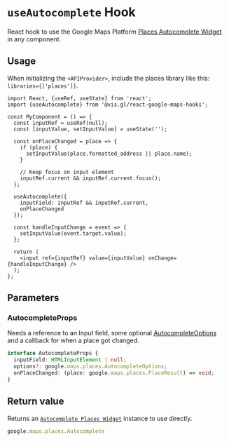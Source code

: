 # `useAutocomplete` Hook

React hook to use the Google Maps Platform [Places Autocomplete Widget](https://developers.google.com/maps/documentation/javascript/reference/places-widget) in any component.

## Usage

When initializing the `<APIProvider>`, include the places library like this: `libraries={['places']}`.

```tsx
import React, {useRef, useState} from 'react';
import {useAutocomplete} from '@vis.gl/react-google-maps-hooks';

const MyComponent = () => {
  const inputRef = useRef(null);
  const [inputValue, setInputValue] = useState('');

  const onPlaceChanged = place => {
    if (place) {
      setInputValue(place.formatted_address || place.name);
    }

    // Keep focus on input element
    inputRef.current && inputRef.current.focus();
  };

  useAutocomplete({
    inputField: inputRef && inputRef.current,
    onPlaceChanged
  });

  const handleInputChange = event => {
    setInputValue(event.target.value);
  };

  return (
    <input ref={inputRef} value={inputValue} onChange={handleInputChange} />
  );
};
```

## Parameters

### AutocompleteProps

Needs a reference to an Input field, some optional [AutocompleteOptions](https://developers.google.com/maps/documentation/javascript/reference/places-widget#AutocompleteOptions) and a callback for when a place got changed.

```TypeScript
interface AutocompleteProps {
  inputField: HTMLInputElement | null;
  options?: google.maps.places.AutocompleteOptions;
  onPlaceChanged: (place: google.maps.places.PlaceResult) => void;
}
```

## Return value

Returns an [`Autocomplete Places Widget`](https://developers.google.com/maps/documentation/javascript/reference/places-widget) instance to use directly.

```TypeScript
google.maps.places.Autocomplete
```
